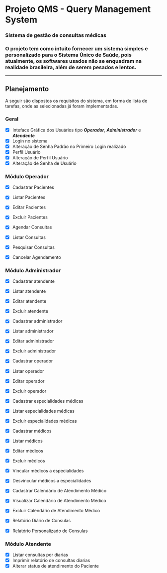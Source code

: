 # Projeto QMS - Query Management System
### Sistema de gestão de consultas médicas 

### O projeto tem como intuito fornecer um sistema simples e personalizado para o Sistema Único de Saúde, pois atualmente, os softwares usados não se enquadram na realidade brasileira, além de serem pesados e lentos.

***

## Planejamento
A seguir são dispostos os requisitos do sistema, em forma de lista de tarefas, onde as selecionadas já foram implementadas.

### Geral
- [x] Inteface Gráfica dos Usuários tipo **_Operador_**, **_Administrador_** e **_Atendente_**
- [x] Login no sistema
- [x] Alteração de Senha Padrão no Primeiro Login realizado
- [x] Perfil Usuário
- [x] Alteração de Perfil Usuário
- [x] Alteração de Senha de Usuário

### Módulo Operador
- [x] Cadastrar Pacientes
- [x] Listar Pacientes
- [x] Editar Pacientes
- [x] Excluir Pacientes
- [x] Agendar Consultas
- [x] Listar Consultas
- [x] Pesquisar Consultas
- [x] Cancelar Agendamento


### Módulo Administrador
- [x] Cadastrar atendente
- [x] Listar atendente
- [x] Editar atendente
- [x] Excluir atendente
- [x] Cadastrar administrador
- [x] Listar administrador
- [x] Editar administrador
- [x] Excluir administrador
- [x] Cadastrar operador
- [x] Listar operador
- [x] Editar operador
- [x] Excluir operador
- [x] Cadastrar especialidades médicas
- [x] Listar especialidades médicas
- [x] Excluir especialidades médicas
- [x] Cadastrar médicos
- [x] Listar médicos
- [x] Editar médicos
- [x] Excluir médicos
- [x] Vincular médicos a especialidades
- [x] Desvincular médicos a especialidades
- [x] Cadastrar Calendário de Atendimento Médico
- [x] Visualizar Calendário de Atendimento Médico
- [x] Excluir Calendário de Atendimento Médico
- [x] Relatório Diário de Consulas
- [x] Relatório Personalizado de Consulas


### Módulo Atendente
- [x] Listar consultas por diarias
- [x] Imprimir relatório de consultas diarias
- [x] Alterar status de atendimento do Paciente
